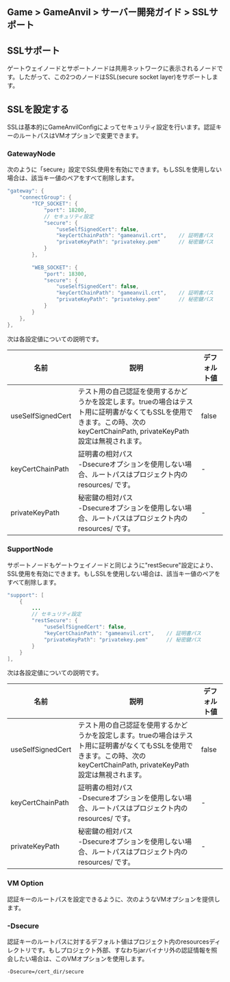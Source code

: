 ## Game > GameAnvil > サーバー開発ガイド > SSLサポート



## SSLサポート

ゲートウェイノードとサポートノードは共用ネットワークに表示されるノードです。したがって、この2つのノードはSSL(secure socket layer)をサポートします。



## SSLを設定する

SSLは基本的にGameAnvilConfigによってセキュリティ設定を行います。認証キーのルートパスはVMオプションで変更できます。

### GatewayNode

次のように「secure」設定でSSL使用を有効にできます。もしSSLを使用しない場合は、該当キー値のペアをすべて削除します。


```java
"gateway": {
	"connectGroup": {
		"TCP_SOCKET": {
    		"port": 18200,
    		// セキュリティ設定
			"secure": {
				"useSelfSignedCert": false,
				"keyCertChainPath": "gameanvil.crt", 	// 証明書パス
				"privateKeyPath": "privatekey.pem" 		// 秘密鍵パス
			}
		},
        
	    "WEB_SOCKET": {
			"port": 18300,
			"secure": {
				"useSelfSignedCert": false,
				"keyCertChainPath": "gameanvil.crt",	// 証明書パス
				"privateKeyPath": "privatekey.pem"		// 秘密鍵パス
			}
		}
	},
},
```

次は各設定値についての説明です。

| 名前            | 説明                                                                                                                      | デフォルト値 |
| ----------------- |---------------------------------------------------------------------------------------------------------------------------| ------ |
| useSelfSignedCert | テスト用の自己認証を使用するかどうかを設定します。trueの場合はテスト用に証明書がなくてもSSLを使用できます。この時、次のkeyCertChainPath, privateKeyPath設定は無視されます。 | false  |
| keyCertChainPath  | 証明書の相対パス<br>-Dsecureオプションを使用しない場合、ルートパスはプロジェクト内のresources/ です。                                                   | -      |
| privateKeyPath    | 秘密鍵の相対パス<br/>-Dsecureオプションを使用しない場合、ルートパスはプロジェクト内のresources/ です。                                                    | -      |



### SupportNode

サポートノードもゲートウェイノードと同じように"restSecure"設定により、SSL使用を有効にできます。もしSSLを使用しない場合は、該当キー値のペアをすべて削除します。

```java
"support": [
	{
		...
		// セキュリティ設定
		"restSecure": {
			"useSelfSignedCert": false,
			"keyCertChainPath": "gameanvil.crt", 	// 証明書パス
			"privateKeyPath": "privatekey.pem" 		// 秘密鍵パス
		}
	}
],
```

次は各設定値についての説明です。

| 名前            | 説明                                                                                                                      | デフォルト値 |
| ----------------- |---------------------------------------------------------------------------------------------------------------------------| ------ |
| useSelfSignedCert | テスト用の自己認証を使用するかどうかを設定します。trueの場合はテスト用に証明書がなくてもSSLを使用できます。この時、次のkeyCertChainPath, privateKeyPath設定は無視されます。 | false  |
| keyCertChainPath  | 証明書の相対パス<br>-Dsecureオプションを使用しない場合、ルートパスはプロジェクト内のresources/ です。                                                   | -      |
| privateKeyPath    | 秘密鍵の相対パス<br/>-Dsecureオプションを使用しない場合、ルートパスはプロジェクト内のresources/ です。                                                    | -      |



### VM Option

認証キーのルートパスを設定できるように、次のようなVMオプションを提供します。

### -Dsecure

認証キーのルートパスに対するデフォルト値はプロジェクト内のresourcesディレクトリです。もしプロジェクト外部、すなわちjarバイナリ外の認証情報を照会したい場合は、このVMオプションを使用します。

```
-Dsecure=/cert_dir/secure
```
